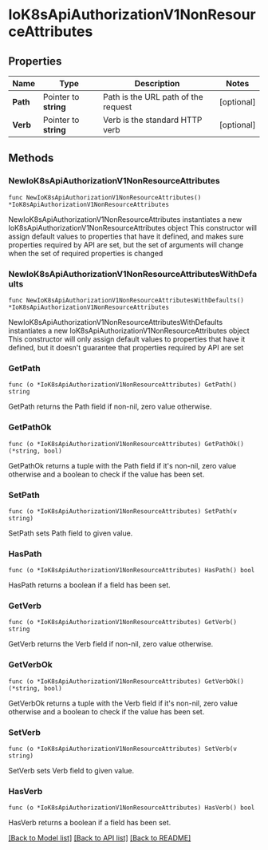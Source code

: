 # IoK8sApiAuthorizationV1NonResourceAttributes

## Properties

Name | Type | Description | Notes
------------ | ------------- | ------------- | -------------
**Path** | Pointer to **string** | Path is the URL path of the request | [optional] 
**Verb** | Pointer to **string** | Verb is the standard HTTP verb | [optional] 

## Methods

### NewIoK8sApiAuthorizationV1NonResourceAttributes

`func NewIoK8sApiAuthorizationV1NonResourceAttributes() *IoK8sApiAuthorizationV1NonResourceAttributes`

NewIoK8sApiAuthorizationV1NonResourceAttributes instantiates a new IoK8sApiAuthorizationV1NonResourceAttributes object
This constructor will assign default values to properties that have it defined,
and makes sure properties required by API are set, but the set of arguments
will change when the set of required properties is changed

### NewIoK8sApiAuthorizationV1NonResourceAttributesWithDefaults

`func NewIoK8sApiAuthorizationV1NonResourceAttributesWithDefaults() *IoK8sApiAuthorizationV1NonResourceAttributes`

NewIoK8sApiAuthorizationV1NonResourceAttributesWithDefaults instantiates a new IoK8sApiAuthorizationV1NonResourceAttributes object
This constructor will only assign default values to properties that have it defined,
but it doesn't guarantee that properties required by API are set

### GetPath

`func (o *IoK8sApiAuthorizationV1NonResourceAttributes) GetPath() string`

GetPath returns the Path field if non-nil, zero value otherwise.

### GetPathOk

`func (o *IoK8sApiAuthorizationV1NonResourceAttributes) GetPathOk() (*string, bool)`

GetPathOk returns a tuple with the Path field if it's non-nil, zero value otherwise
and a boolean to check if the value has been set.

### SetPath

`func (o *IoK8sApiAuthorizationV1NonResourceAttributes) SetPath(v string)`

SetPath sets Path field to given value.

### HasPath

`func (o *IoK8sApiAuthorizationV1NonResourceAttributes) HasPath() bool`

HasPath returns a boolean if a field has been set.

### GetVerb

`func (o *IoK8sApiAuthorizationV1NonResourceAttributes) GetVerb() string`

GetVerb returns the Verb field if non-nil, zero value otherwise.

### GetVerbOk

`func (o *IoK8sApiAuthorizationV1NonResourceAttributes) GetVerbOk() (*string, bool)`

GetVerbOk returns a tuple with the Verb field if it's non-nil, zero value otherwise
and a boolean to check if the value has been set.

### SetVerb

`func (o *IoK8sApiAuthorizationV1NonResourceAttributes) SetVerb(v string)`

SetVerb sets Verb field to given value.

### HasVerb

`func (o *IoK8sApiAuthorizationV1NonResourceAttributes) HasVerb() bool`

HasVerb returns a boolean if a field has been set.


[[Back to Model list]](../README.md#documentation-for-models) [[Back to API list]](../README.md#documentation-for-api-endpoints) [[Back to README]](../README.md)


